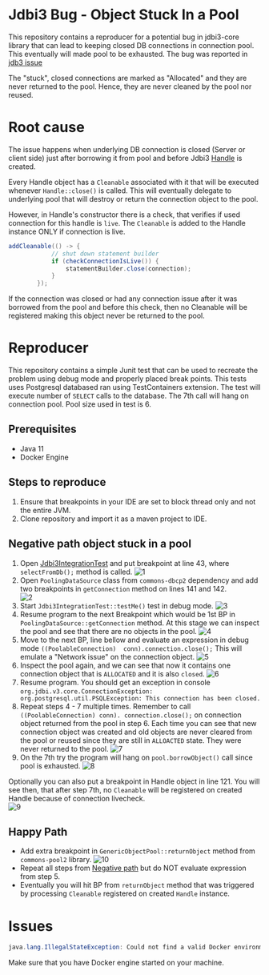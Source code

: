 # Jdbi3 Bug - Object Stuck In a Pool
This repository contains a reproducer for a potential bug in jdbi3-core library that can
lead to keeping closed DB connections in connection pool. This eventually will made pool to be 
exhausted. The bug was reported in [jdb3 issue](https://github.com/jdbi/jdbi/issues/2446)

The "stuck", closed connections are marked as "Allocated" and they are never returned to the pool.
Hence, they are never cleaned by the pool nor reused.

# Root cause
The issue happens when underlying DB connection is closed (Server or client side) just after 
borrowing it from pool and before Jdbi3 [Handle](https://github.com/jdbi/jdbi/blob/master/core/src/main/java/org/jdbi/v3/core/Handle.java) is created.

Every Handle object has a `Cleanable` associated with it that will be executed whenever 
`Handle::close()` is called. This will eventually delegate to underlying pool that will destroy or 
return the connection object to the pool.

However, in Handle's constructor there is a check, that verifies if used connection for this 
handle is `live`. The `Cleanable` is added to the Handle instance ONLY if connection is live.

```java
addCleanable(() -> {
            // shut down statement builder
            if (checkConnectionIsLive()) {
                statementBuilder.close(connection);
            }
        });
```

If the connection was closed or had any connection issue after it was 
borrowed from the pool and before this check, then no Cleanable will be registered making this 
object never be returned to the pool.

# Reproducer
This repository contains a simple Junit test that can be used to recreate the problem using 
debug mode and properly placed break points. This tests uses Postgresql databased ran using 
TestContainers extension. The test will execute number of `SELECT` calls to the database.
The 7th call will hang on connection pool. Pool size used in test is 6.

## Prerequisites
- Java 11
- Docker Engine

## Steps to reproduce
1. Ensure that breakpoints in your IDE are set to block thread only and not the entire JVM.
2. Clone repository and import it as a maven project to IDE.

## Negative path object stuck in a pool
1. Open [Jdbi3IntegrationTest](src/test/java/org/example/Jdbi3IntegrationTest.java) and put 
   breakpoint at line 43, where `selectFromDb();` method is called.
   ![1](img/1.PNG)
2. Open `PoolingDataSource` class from `commons-dbcp2` dependency and add two breakpoints in 
   `getConnection` method on lines 141 and 142. </br>
   ![2](img/2.PNG)
3. Start `Jdbi3IntegrationTest::testMe()` test in debug mode.
   ![3](img/3.PNG)
4. Resume program to the next Breakpoint which would be 1st BP in 
   `PoolingDataSource::getConnection` 
   method. At this stage we can inspect the pool and see that there are no objects in the pool.
   ![4](img/4.PNG)
5. Move to the next BP, line bellow and evaluate an expression in debug mode `((PoolableConnection) 
   conn).connection.close();`
   This will emulate a "Network issue" on the connection object.
   ![5](img/5.PNG)
6. Inspect the pool again, and we can see that now it contains one connection object that is 
   `ALLOCATED` and it is also `closed`.
   ![6](img/6.PNG)
7. Resume program. You should get an exception in console ```org.jdbi.v3.core.ConnectionException: org.postgresql.util.PSQLException: This connection has been closed.```
8. Repeat steps 4 - 7 multiple times. Remember to call ```((PoolableConnection) conn).
   connection.close();``` on connection object returned from the pool in step 6. Each time you can 
   see that new connection object was created and old objects are never cleared from the pool or reused since they are still in 
   `ALLOACTED` state. They were never returned to the pool.
   ![7](img/7.PNG)
9. On the 7th try the program will hang on `pool.borrowObject()` call since pool is exhausted.
   ![8](img/8.PNG)

Optionally you can also put a breakpoint in Handle object in line 121. You will see then, that 
after step 7th, no `Cleanable` will be registered on created Handle because of connection 
livecheck. </br>
![9](img/9.PNG)

## Happy Path
- Add extra breakpoint in `GenericObjectPool::returnObject` method from `commons-pool2` library.
  ![10](img/10.PNG)
- Repeat all steps from [Negative path](#negative-path-object-stuck-in-a-pool)
but do NOT evaluate expression from step 5.
- Eventually you will hit BP from `returnObject` method that was triggered by processing 
  `Cleanable` registered on created `Handle` instance.


# Issues
```java
java.lang.IllegalStateException: Could not find a valid Docker environment. Please see logs and check configuration
```
Make sure that you have Docker engine started on your machine.

